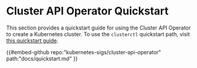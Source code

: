 # Cluster API Operator Quickstart

This section provides a quickstart guide for using the Cluster API Operator to create a Kubernetes cluster.
To use the `clusterctl` quickstart path, visit [this quickstart guide](./quick-start.md).

{{#embed-github repo:"kubernetes-sigs/cluster-api-operator" path:"docs/quickstart.md" }}